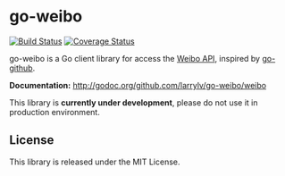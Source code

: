 go-weibo
========

[![Build Status](https://img.shields.io/travis/larrylv/go-weibo.svg?branch=master)][travis]
[![Coverage Status](http://img.shields.io/coveralls/larrylv/go-weibo.svg)][coveralls]

[travis]: https://travis-ci.org/larrylv/go-weibo
[coveralls]: https://coveralls.io/r/larrylv/go-weibo

go-weibo is a Go client library for access the [Weibo API][], inspired by [go-github][].

**Documentation:** <http://godoc.org/github.com/larrylv/go-weibo/weibo>

This library is __currently under development__, please do not use it in production environment.

[Weibo API]: http://open.weibo.com/wiki/%E5%BE%AE%E5%8D%9AAPI
[go-github]: https://github.com/google/go-github/


## License

This library is released under the MIT License.

